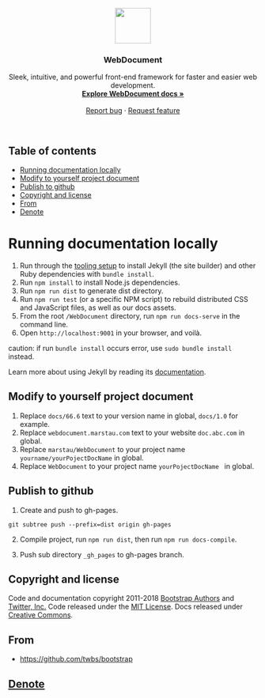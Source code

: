 <p align="center">
  <a href="http://webdocument.marstau.com/">
    <img src="https://getbootstrap.com/assets/brand/bootstrap-solid.svg" alt="" width=72 height=72>
  </a>

  <h3 align="center">WebDocument</h3>

  <p align="center">
    Sleek, intuitive, and powerful front-end framework for faster and easier web development.
    <br>
    <a href="http://webdocument.marstau.com/docs/66.6"><strong>Explore WebDocument docs »</strong></a>
    <br>
    <br>
    <a href="https://github.com/marstau/WebDocument/issues/new?template=bug.md">Report bug</a>
    ·
    <a href="https://github.com/marstau/WebDocument/issues/new?template=feature.md&labels=feature">Request feature</a>
  </p>
</p>

<br>

## Table of contents

- [Running documentation locally](#running-documentation-locally)
- [Modify to yourself project document](#modify-to-yourself-project-document)
- [Publish to github](#publish-to-github)
- [Copyright and license](#copyright-and-license)
- [From](#from)
- [Denote](#denote)


# Running documentation locally

1. Run through the [tooling setup](https://getbootstrap.com/docs/4.0/getting-started/build-tools/#tooling-setup) to install Jekyll (the site builder) and other Ruby dependencies with `bundle install`.
2. Run `npm install` to install Node.js dependencies.
3. Run `npm run dist` to generate dist directory.
3. Run `npm run test` (or a specific NPM script) to rebuild distributed CSS and JavaScript files, as well as our docs assets.
4. From the root `/WebDocument` directory, run `npm run docs-serve` in the command line.
5. Open `http://localhost:9001` in your browser, and voilà.

caution: if run `bundle install` occurs error, use `sudo bundle install` instead.

Learn more about using Jekyll by reading its [documentation](https://jekyllrb.com/docs/home/).

## Modify to yourself project document

1. Replace `docs/66.6` text to your version name in global, `docs/1.0` for example.
2. Replace `webdocument.marstau.com` text to your website `doc.abc.com` in global.
3. Replace `marstau/WebDocument` to your project name `yourname/yourPojectDocName` in global.
4. Replace `WebDocument` to your project name `yourPojectDocName ` in global.

## Publish to github

1. Create and push to gh-pages.

```
git subtree push --prefix=dist origin gh-pages
```

2. Compile project, run `npm run dist`, then run `npm run docs-compile`.


3. Push sub directory `_gh_pages` to gh-pages branch.

## Copyright and license

Code and documentation copyright 2011-2018 [Bootstrap Authors](https://github.com/marstau/WebDocument/graphs/contributors) and [Twitter, Inc.](https://twitter.com) Code released under the [MIT License](https://github.com/marstau/WebDocument/blob/master/LICENSE). Docs released under [Creative Commons](https://github.com/marstau/WebDocument/blob/master/docs/LICENSE).


## From

* <https://github.com/twbs/bootstrap>


## [Denote](http://webdocument.marstau.com/docs/66.6/about/denote/)
